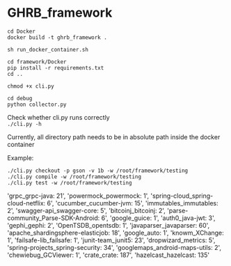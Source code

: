# GHRB_framework
```
cd Docker
docker build -t ghrb_framework .
```

```
sh run_docker_container.sh
```

```
cd framework/Docker
pip install -r requirements.txt  
cd ..
```

```
chmod +x cli.py

cd debug
python collector.py
```

Check whether cli.py runs correctly  
`./cli.py -h`  

Currently, all directory path needs to be in absolute path inside the docker container  

Example:  

```
./cli.py checkout -p gson -v 1b -w /root/framework/testing
./cli.py compile -w /root/framework/testing
./cli.py test -w /root/framework/testing
```

'grpc_grpc-java: 21', 'powermock_powermock: 1', 'spring-cloud_spring-cloud-netflix: 6', 'cucumber_cucumber-jvm: 15', 'immutables_immutables: 2', 'swagger-api_swagger-core: 5', 'bitcoinj_bitcoinj: 2', 'parse-community_Parse-SDK-Android: 6', 'google_guice: 1', 'auth0_java-jwt: 3', 'gephi_gephi: 2', 'OpenTSDB_opentsdb: 1', 'javaparser_javaparser: 60', 'apache_shardingsphere-elasticjob: 18', 'google_auto: 1', 'knowm_XChange: 1', 'failsafe-lib_failsafe: 1', 'junit-team_junit5: 23', 'dropwizard_metrics: 5', 'spring-projects_spring-security: 34', 'googlemaps_android-maps-utils: 2', 'chewiebug_GCViewer: 1', 'crate_crate: 187', 'hazelcast_hazelcast: 135'